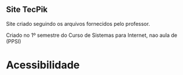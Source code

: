 
## Site TecPik

Site criado seguindo os arquivos fornecidos pelo professor.

Criado no 1º semestre do Curso de Sistemas para Internet, nao aula de (PPSI)



# Acessibilidade

